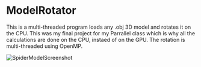 # ModelRotator
This is a multi-threaded program loads any .obj 3D model and rotates it on the CPU. This was my final project for my Parrallel class which is why all the calculations are done on the CPU, instaed of on the GPU. The rotation is multi-threaded using OpenMP.

![SpiderModelScreenshot](https://user-images.githubusercontent.com/52022661/211078223-09c96bc0-0cea-4317-beff-2a78ad03010a.png)
